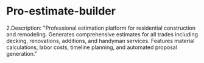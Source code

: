 # Pro-estimate-builder
2.Description: "Professional estimation platform for residential construction and remodeling. Generates comprehensive estimates for all trades including decking, renovations, additions, and handyman services. Features material calculations, labor costs, timeline planning, and automated proposal generation."
